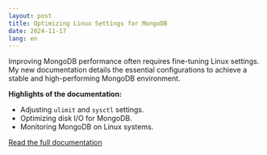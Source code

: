 ```yaml
---
layout: post
title: Optimizing Linux Settings for MongoDB
date: 2024-11-17
lang: en
---
```


Improving MongoDB performance often requires fine-tuning Linux settings. My new documentation details the essential configurations to achieve a stable and high-performing MongoDB environment.

**Highlights of the documentation:**
- Adjusting `ulimit` and `sysctl` settings.
- Optimizing disk I/O for MongoDB.
- Monitoring MongoDB on Linux systems.

[Read the full documentation](/en/documentations)
